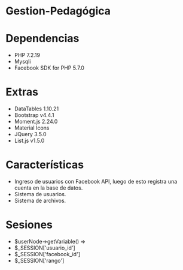 # Gestion-Pedagógica

# Dependencias
- PHP 7.2.19
- Mysqli
- Facebook SDK for PHP 5.7.0

# Extras
- DataTables 1.10.21
- Bootstrap v4.4.1
- Moment.js 2.24.0
- Material Icons
- JQuery 3.5.0
- List.js v1.5.0

# Características
- Ingreso de usuarios con Facebook API, luego de esto registra una cuenta en la base de datos.
- Sistema de usuarios.
- Sistema de archivos.

# Sesiones
- $userNode->getVariable() => 
- $_SESSION['usuario_id']
- $_SESSION['facebook_id']
- $_SESSION['rango']